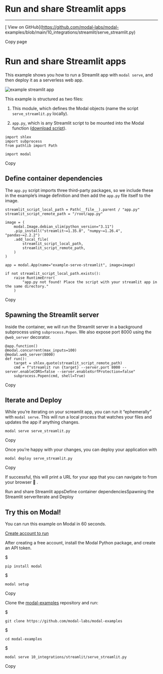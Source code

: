 # Run and share Streamlit apps

* * *

[ View on GitHub](https://github.com/modal-labs/modal-
examples/blob/main/10_integrations/streamlit/serve_streamlit.py)

Copy page

# Run and share Streamlit apps

This example shows you how to run a Streamlit app with `modal serve`, and then
deploy it as a serverless web app.

![example streamlit app](/_app/immutable/assets/streamlit.RHfhqFCX.png)

This example is structured as two files:

  1. This module, which defines the Modal objects (name the script `serve_streamlit.py` locally).

  2. `app.py`, which is any Streamlit script to be mounted into the Modal function ([download script](https://github.com/modal-labs/modal-examples/blob/main/10_integrations/streamlit/app.py)).

    import shlex
    import subprocess
    from pathlib import Path

    import modal

Copy

## Define container dependencies

The `app.py` script imports three third-party packages, so we include these in
the example’s image definition and then add the `app.py` file itself to the
image.

    streamlit_script_local_path = Path(__file__).parent / "app.py"
    streamlit_script_remote_path = "/root/app.py"

    image = (
        modal.Image.debian_slim(python_version="3.11")
        .pip_install("streamlit~=1.35.0", "numpy~=1.26.4", "pandas~=2.2.2")
        .add_local_file(
            streamlit_script_local_path,
            streamlit_script_remote_path,
        )
    )

    app = modal.App(name="example-serve-streamlit", image=image)

    if not streamlit_script_local_path.exists():
        raise RuntimeError(
            "app.py not found! Place the script with your streamlit app in the same directory."
        )

Copy

## Spawning the Streamlit server

Inside the container, we will run the Streamlit server in a background
subprocess using `subprocess.Popen`. We also expose port 8000 using the
`@web_server` decorator.

    @app.function()
    @modal.concurrent(max_inputs=100)
    @modal.web_server(8000)
    def run():
        target = shlex.quote(streamlit_script_remote_path)
        cmd = f"streamlit run {target} --server.port 8000 --server.enableCORS=false --server.enableXsrfProtection=false"
        subprocess.Popen(cmd, shell=True)

Copy

## Iterate and Deploy

While you’re iterating on your screamlit app, you can run it “ephemerally”
with `modal serve`. This will run a local process that watches your files and
updates the app if anything changes.

    modal serve serve_streamlit.py

Copy

Once you’re happy with your changes, you can deploy your application with

    modal deploy serve_streamlit.py

Copy

If successful, this will print a URL for your app that you can navigate to
from your browser 🎉 .

Run and share Streamlit appsDefine container dependenciesSpawning the
Streamlit serverIterate and Deploy

## Try this on Modal!

You can run this example on Modal in 60 seconds.

[Create account to run](/signup)

After creating a free account, install the Modal Python package, and create an
API token.

$

    pip install modal

$

    modal setup

Copy

Clone the [modal-examples](https://github.com/modal-labs/modal-examples)
repository and run:

$

    git clone https://github.com/modal-labs/modal-examples

$

    cd modal-examples

$

    modal serve 10_integrations/streamlit/serve_streamlit.py

Copy
